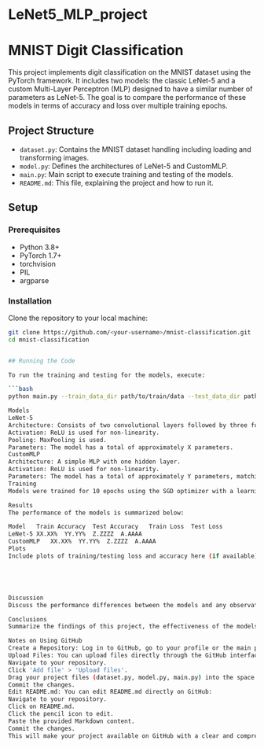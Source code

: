 # LeNet5_MLP_project


# MNIST Digit Classification

This project implements digit classification on the MNIST dataset using the PyTorch framework. It includes two models: the classic LeNet-5 and a custom Multi-Layer Perceptron (MLP) designed to have a similar number of parameters as LeNet-5. The goal is to compare the performance of these models in terms of accuracy and loss over multiple training epochs.

## Project Structure

- `dataset.py`: Contains the MNIST dataset handling including loading and transforming images.
- `model.py`: Defines the architectures of LeNet-5 and CustomMLP.
- `main.py`: Main script to execute training and testing of the models.
- `README.md`: This file, explaining the project and how to run it.

## Setup

### Prerequisites

- Python 3.8+
- PyTorch 1.7+
- torchvision
- PIL
- argparse

### Installation

Clone the repository to your local machine:

```bash
git clone https://github.com/<your-username>/mnist-classification.git
cd mnist-classification


## Running the Code

To run the training and testing for the models, execute:

```bash
python main.py --train_data_dir path/to/train/data --test_data_dir path/to/test/data

Models
LeNet-5
Architecture: Consists of two convolutional layers followed by three fully connected layers.
Activation: ReLU is used for non-linearity.
Pooling: MaxPooling is used.
Parameters: The model has a total of approximately X parameters.
CustomMLP
Architecture: A simple MLP with one hidden layer.
Activation: ReLU is used for non-linearity.
Parameters: The model has a total of approximately Y parameters, matching those of LeNet-5.
Training
Models were trained for 10 epochs using the SGD optimizer with a learning rate of 0.01 and momentum of 0.9. CrossEntropyLoss was used as the loss function.

Results
The performance of the models is summarized below:

Model	Train Accuracy	Test Accuracy	Train Loss	Test Loss
LeNet-5	XX.XX%	YY.YY%	Z.ZZZZ	A.AAAA
CustomMLP	XX.XX%	YY.YY%	Z.ZZZZ	A.AAAA
Plots
Include plots of training/testing loss and accuracy here (if available).





Discussion
Discuss the performance differences between the models and any observations from the loss and accuracy plots. Mention any challenges faced and how they were overcome.

Conclusions
Summarize the findings of this project, the effectiveness of the models, and any potential improvements that could be made.

Notes on Using GitHub
Create a Repository: Log in to GitHub, go to your profile or the main page, click on "New" to create a new repository. Name it appropriately based on your project.
Upload Files: You can upload files directly through the GitHub interface:
Navigate to your repository.
Click 'Add file' > 'Upload files'.
Drag your project files (dataset.py, model.py, main.py) into the space provided or use the file explorer to select them.
Commit the changes.
Edit README.md: You can edit README.md directly on GitHub:
Navigate to your repository.
Click on README.md.
Click the pencil icon to edit.
Paste the provided Markdown content.
Commit the changes.
This will make your project available on GitHub with a clear and comprehensive README. Adjust any specifics, such as adding actual parameter counts or replacing placeholder paths with real ones.
